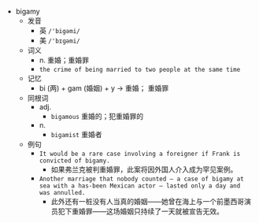 - bigamy
  - 发音
    - 英 `/'bigəmi/`
    - 美 `/'bɪɡəmi/`
  - 词义
    - n. 重婚；重婚罪
    - `the crime of being married to two people at the same time`
  - 记忆
    - bi (两) + gam (婚姻) + y → 重婚； 重婚罪
  - 同根词
    - adj.
      - `bigamous` 重婚的；犯重婚罪的
    - n.
      - `bigamist` 重婚者
  - 例句
    - `It would be a rare case involving a foreigner if Frank is convicted of bigamy.`
      - 如果弗兰克被判重婚罪，此案将因外国人介入成为罕见案例。
    - `Another marriage that nobody counted — a case of bigamy at sea with a has-been Mexican actor — lasted only a day and was annulled.`
      - 此外还有一桩没有人当真的婚姻――她曾在海上与一个前墨西哥演员犯下重婚罪――这场婚姻只持续了一天就被宣告无效。

